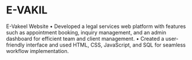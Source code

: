 # E-VAKIL
E-Vakeel Website 
• Developed a legal services web platform with features such as appointment booking, inquiry management, and 
an admin dashboard for efficient team and client management. 
• Created a user-friendly interface and used HTML, CSS, JavaScript, and SQL for seamless workflow 
implementation. 
